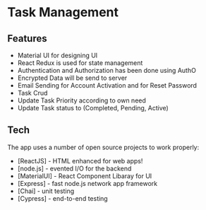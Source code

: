# Task Management


## Features

- Material UI for designing UI
- React Redux is used for state management
- Authentication and Authorization has been done using AuthO
- Encrypted Data will be send to server
- Email Sending for Account Activation and for Reset Password
- Task Crud
- Update Task Priority according to own need
- Update Task status to (Completed, Pending, Active)

## Tech

The app uses a number of open source projects to work properly:

- [ReactJS] - HTML enhanced for web apps!
- [node.js] - evented I/O for the backend
- [MaterialUI] - React Component Libaray for UI
- [Express] - fast node.js network app framework
- [Chai] - unit testing
- [Cypress] - end-to-end testing
